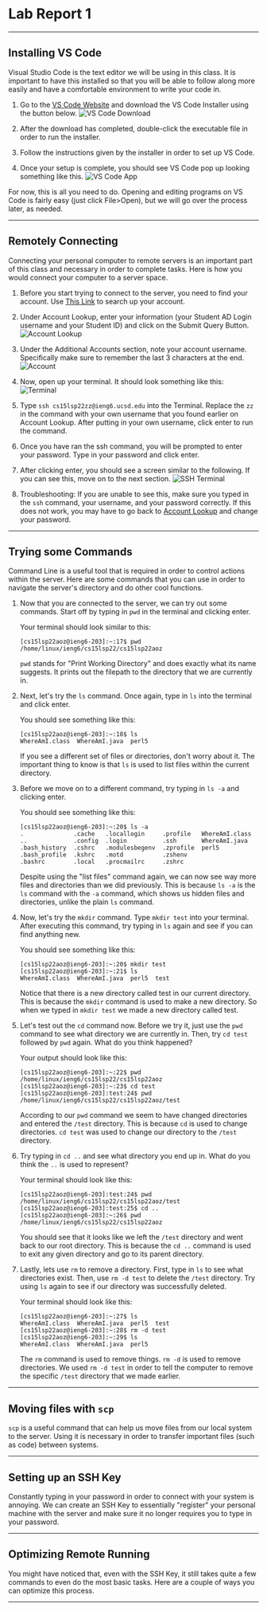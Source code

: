 # **Lab Report 1**

___

## Installing VS Code
Visual Studio Code is the text editor we will be using in this class. It is important to have this installed so that you will be able to follow along more easily and have a comfortable environment to write your code in.

1. Go to the [VS Code Website](https://code.visualstudio.com/) and download the VS Code Installer using the button below. ![VS Code Download](VSCodeDownload.png)

2. After the download has completed, double-click the executable file in order to run the installer. 

3. Follow the instructions given by the installer in order to set up VS Code. 

4. Once your setup is complete, you should see VS Code pop up looking something like this. ![VS Code App](VSCodeApp.png)

For now, this is all you need to do. Opening and editing programs on VS Code is fairly easy (just click File>Open), but we will go over the process later, as needed. 

___

## Remotely Connecting
Connecting your personal computer to remote servers is an important part of this class and necessary in order to complete tasks. Here is how you would connect your computer to a server space. 

1. Before you start trying to connect to the server, you need to find your account. Use [This Link](https://sdacs.ucsd.edu/~icc/index.php) to search up your account. 

2. Under Account Lookup, enter your information (your Student AD Login username and your Student ID) and click on the Submit Query Button. ![Account Lookup](AccountLookup.png)

3. Under the Additional Accounts section, note your account username. Specifically make sure to remember the last 3 characters at the end. ![Account](AccountDetails.png)

4. Now, open up your terminal. It should look something like this: ![Terminal](Terminal.png)

5. Type `ssh cs15lsp22zz@ieng6.ucsd.edu` into the Terminal. Replace the `zz` in the command with your own username that you found earlier on Account Lookup. After putting in your own username, click enter to run the command. 

6. Once you have ran the ssh command, you will be prompted to enter your password. Type in your password and click enter. 

7. After clicking enter, you should see a screen similar to the following. If you can see this, move on to the next section. ![SSH Terminal](SSHSuccess.png)

8. Troubleshooting:  If you are unable to see this, make sure you typed in the `ssh` command, your username, and your password correctly. If this does not work, you may have to go back to [Account Lookup](https://sdacs.ucsd.edu/~icc/index.php) and change your password. 

___

## Trying some Commands
Command Line is a useful tool that is required in order to control actions within the server. Here are some commands that you can use in order to navigate the server's directory and do other cool functions.

1. Now that you are connected to the server, we can try out some commands. Start off by typing in `pwd` in the terminal and clicking enter. 

    Your terminal should look similar to this: 
    ```
    [cs15lsp22aoz@ieng6-203]:~:17$ pwd
    /home/linux/ieng6/cs15lsp22/cs15lsp22aoz
    ```
    `pwd` stands for "Print Working Directory" and does exactly what its name suggests. It prints out the filepath to the directory that we are currently in. 

2. Next, let's try the `ls` command. Once again, type in `ls` into the terminal and click enter. 

    You should see something like this:
    ```
    [cs15lsp22aoz@ieng6-203]:~:18$ ls   
    WhereAmI.class  WhereAmI.java  perl5
    ```
    If you see a different set of files or directories, don't worry about it. The important thing to know is that `ls` is used to list files within the current directory.

3. Before we move on to a different command, try typing in `ls -a` and clicking enter. 

    You should see something like this:
    ```
    [cs15lsp22aoz@ieng6-203]:~:20$ ls -a
    .              .cache   .locallogin     .profile   WhereAmI.class
    ..             .config  .login          .ssh       WhereAmI.java
    .bash_history  .cshrc   .modulesbegenv  .zprofile  perl5
    .bash_profile  .kshrc   .motd           .zshenv
    .bashrc        .local   .procmailrc     .zshrc
    ```
    Despite using the "list files" command again, we can now see way more files and directories than we did previously. This is because `ls -a` is the `ls` command with the `-a` command, which shows us hidden files and directories, unlike the plain `ls` command. 

4. Now, let's try the `mkdir` command. Type `mkdir test` into your terminal. After executing this command, try typing in `ls` again and see if you can find anything new. 

    You should see something like this:
    ```
    [cs15lsp22aoz@ieng6-203]:~:20$ mkdir test
    [cs15lsp22aoz@ieng6-203]:~:21$ ls
    WhereAmI.class  WhereAmI.java  perl5  test
    ```
    Notice that there is a new directory called test in our current directory. This is because the `mkdir` command is used to make a new directory. So when we typed in `mkdir test` we made a new directory called test. 

5. Let's test out the `cd` command now. Before we try it, just use the `pwd` command to see what directory we are currently in. Then, try `cd test` followed by `pwd` again. What do you think happened?

    Your output should look like this:
    ```
    [cs15lsp22aoz@ieng6-203]:~:22$ pwd
    /home/linux/ieng6/cs15lsp22/cs15lsp22aoz
    [cs15lsp22aoz@ieng6-203]:~:23$ cd test
    [cs15lsp22aoz@ieng6-203]:test:24$ pwd
    /home/linux/ieng6/cs15lsp22/cs15lsp22aoz/test
    ```
    According to our `pwd` command we seem to have changed directories and entered the `/test` directory. This is because `cd` is used to change directories. `cd test` was used to change our directory to the `/test` directory. 

6. Try typing in `cd ..` and see what directory you end up in. What do you think the `..` is used to represent?

    Your terminal should look like this:
    ```
    [cs15lsp22aoz@ieng6-203]:test:24$ pwd
    /home/linux/ieng6/cs15lsp22/cs15lsp22aoz/test
    [cs15lsp22aoz@ieng6-203]:test:25$ cd ..
    [cs15lsp22aoz@ieng6-203]:~:26$ pwd
    /home/linux/ieng6/cs15lsp22/cs15lsp22aoz
    ```
    You should see that it looks like we left the `/test` directory and went back to our root directory. This is because the `cd ..` command is used to exit any given directory and go to its parent directory. 

7. Lastly, lets use `rm` to remove a directory. First, type in `ls` to see what directories exist. Then, use `rm -d test` to delete the `/test` directory. Try using `ls` again to see if our directory was successfully deleted. 

    Your terminal should look like this:
    ```
    [cs15lsp22aoz@ieng6-203]:~:27$ ls
    WhereAmI.class  WhereAmI.java  perl5  test
    [cs15lsp22aoz@ieng6-203]:~:28$ rm -d test
    [cs15lsp22aoz@ieng6-203]:~:29$ ls
    WhereAmI.class  WhereAmI.java  perl5
    ```
    The `rm` command is used to remove things. `rm -d` is used to remove directories. We used `rm -d test` in order to tell the computer to remove the specific `/test` directory that we made earlier. 
___

## Moving files with `scp`
`scp` is a useful command that can help us move files from our local system to the server. Using it is necessary in order to transfer important files (such as code) between systems. 

___

## Setting up an SSH Key
Constantly typing in your password in order to connect with your system is annoying. We can create an SSH Key to essentially "register" your personal machine with the server and make sure it no longer requires you to type in your password. 

___

## Optimizing Remote Running
You might have noticed that, even with the SSH Key, it still takes quite a few commands to even do the most basic tasks. Here are a couple of ways you can optimize this process.

___